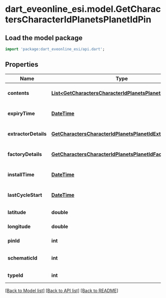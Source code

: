# dart_eveonline_esi.model.GetCharactersCharacterIdPlanetsPlanetIdPin

## Load the model package
```dart
import 'package:dart_eveonline_esi/api.dart';
```

## Properties
Name | Type | Description | Notes
------------ | ------------- | ------------- | -------------
**contents** | [**List&lt;GetCharactersCharacterIdPlanetsPlanetIdContent&gt;**](GetCharactersCharacterIdPlanetsPlanetIdContent.md) | contents array | [optional] [default to []]
**expiryTime** | [**DateTime**](DateTime.md) | expiry_time string | [optional] [default to null]
**extractorDetails** | [**GetCharactersCharacterIdPlanetsPlanetIdExtractorDetails**](GetCharactersCharacterIdPlanetsPlanetIdExtractorDetails.md) |  | [optional] [default to null]
**factoryDetails** | [**GetCharactersCharacterIdPlanetsPlanetIdFactoryDetails**](GetCharactersCharacterIdPlanetsPlanetIdFactoryDetails.md) |  | [optional] [default to null]
**installTime** | [**DateTime**](DateTime.md) | install_time string | [optional] [default to null]
**lastCycleStart** | [**DateTime**](DateTime.md) | last_cycle_start string | [optional] [default to null]
**latitude** | **double** | latitude number | [default to null]
**longitude** | **double** | longitude number | [default to null]
**pinId** | **int** | pin_id integer | [default to null]
**schematicId** | **int** | schematic_id integer | [optional] [default to null]
**typeId** | **int** | type_id integer | [default to null]

[[Back to Model list]](../README.md#documentation-for-models) [[Back to API list]](../README.md#documentation-for-api-endpoints) [[Back to README]](../README.md)


